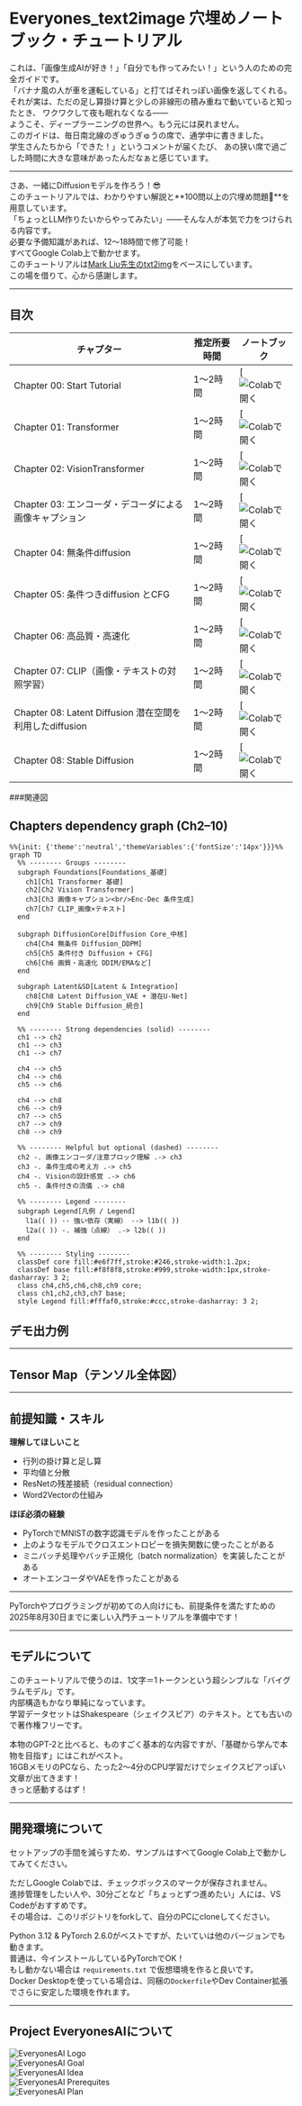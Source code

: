 # **Everyones_text2image 穴埋めノートブック・チュートリアル**

これは、「画像生成AIが好き！」「自分でも作ってみたい！」という人のための完全ガイドです。  
「バナナ風の人が車を運転している」と打てばそれっぽい画像を返してくれる。  
それが実は、ただの足し算掛け算と少しの非線形の積み重ねで動いていると知ったとき、
ワクワクして夜も眠れなくなる――  
ようこそ、ディープラーニングの世界へ。もう元には戻れません。  
このガイドは、毎日南北線のぎゅうぎゅうの席で、通学中に書きました。  
学生さんたちから「できた！」というコメントが届くたび、
あの狭い席で過ごした時間に大きな意味があったんだなぁと感じています。

---

さあ、一緒にDiffusionモデルを作ろう！😎  
このチュートリアルでは、わかりやすい解説と**100問以上の穴埋め問題🫨**を用意しています。  
「ちょっとLLM作りたいからやってみたい」――そんな人が本気で力をつけられる内容です。  
必要な予備知識があれば、12〜18時間で修了可能！  
すべてGoogle Colab上で動かせます。  
このチュートリアルは[Mark Liu先生のtxt2img](https://colab.research.google.com/drive/1JMLa53HDuA-i7ZBmqV7ZnA3c_fvtXnx-?usp=sharing)をベースにしています。  
この場を借りて、心から感謝します。

---

## 目次

| チャプター  | 推定所要時間 | ノートブック  |
|---|---|---|
| Chapter 00: Start Tutorial      | 1〜2時間 | [![Colabで開く]() |
| Chapter 01: Transformer      | 1〜2時間 | [![Colabで開く]() |
| Chapter 02: VisionTransformer     | 1〜2時間 | [![Colabで開く]() |
| Chapter 03: エンコーダ・デコーダによる画像キャプション   | 1〜2時間 | [![Colabで開く]() |
| Chapter 04: 無条件diffusion  | 1〜2時間 | [![Colabで開く]() |
| Chapter 05: 条件つきdiffusion とCFG  | 1〜2時間 | [![Colabで開く]() |
| Chapter 06: 高品質・高速化  | 1〜2時間 | [![Colabで開く]() |
| Chapter 07: CLIP（画像・テキストの対照学習）  | 1〜2時間 | [![Colabで開く]() |
| Chapter 08: Latent Diffusion 潜在空間を利用したdiffusion  | 1〜2時間 | [![Colabで開く]() |
| Chapter 08: Stable Diffusion  | 1〜2時間 | [![Colabで開く]() |

###関連図
## Chapters dependency graph (Ch2–10)

```mermaid
%%{init: {'theme':'neutral','themeVariables':{'fontSize':'14px'}}}%%
graph TD
  %% -------- Groups --------
  subgraph Foundations[Foundations_基礎]
    ch1[Ch1 Transformer 基礎]
    ch2[Ch2 Vision Transformer]
    ch3[Ch3 画像キャプション<br/>Enc-Dec 条件生成]
    ch7[Ch7 CLIP_画像×テキスト]
  end

  subgraph DiffusionCore[Diffusion Core_中核]
    ch4[Ch4 無条件 Diffusion_DDPM]
    ch5[Ch5 条件付き Diffusion + CFG]
    ch6[Ch6 画質・高速化 DDIM/EMAなど]
  end

  subgraph Latent&SD[Latent & Integration]
    ch8[Ch8 Latent Diffusion_VAE + 潜在U-Net]
    ch9[Ch9 Stable Diffusion_統合]
  end

  %% -------- Strong dependencies (solid) --------
  ch1 --> ch2
  ch1 --> ch3
  ch1 --> ch7

  ch4 --> ch5
  ch4 --> ch6
  ch5 --> ch6

  ch4 --> ch8
  ch6 --> ch9
  ch7 --> ch5
  ch7 --> ch9
  ch8 --> ch9

  %% -------- Helpful but optional (dashed) --------
  ch2 -. 画像エンコーダ/注意ブロック理解 .-> ch3
  ch3 -. 条件生成の考え方 .-> ch5
  ch4 -. Visionの設計感覚 .-> ch6
  ch5 -. 条件付きの流儀 .-> ch8

  %% -------- Legend --------
  subgraph Legend[凡例 / Legend]
    l1a(( )) -- 強い依存（実線） --> l1b(( ))
    l2a(( )) -. 補強（点線） .-> l2b(( ))
  end

  %% -------- Styling --------
  classDef core fill:#e6f7ff,stroke:#246,stroke-width:1.2px;
  classDef base fill:#f8f8f8,stroke:#999,stroke-width:1px,stroke-dasharray: 3 2;
  class ch4,ch5,ch6,ch8,ch9 core;
  class ch1,ch2,ch3,ch7 base;
  style Legend fill:#fffaf0,stroke:#ccc,stroke-dasharray: 3 2;
```


## **デモ出力例**

---

## **Tensor Map（テンソル全体図）**

---

## **前提知識・スキル**

**理解してほしいこと**  
- 行列の掛け算と足し算  
- 平均値と分散  
- ResNetの残差接続（residual connection）  
- Word2Vectorの仕組み  

**ほぼ必須の経験**  
- PyTorchでMNISTの数字認識モデルを作ったことがある  
- 上のようなモデルでクロスエントロピーを損失関数に使ったことがある  
- ミニバッチ処理やバッチ正規化（batch normalization）を実装したことがある  
- オートエンコーダやVAEを作ったことがある  

---

PyTorchやプログラミングが初めての人向けにも、前提条件を満たすための2025年8月30日までに楽しい入門チュートリアルを準備中です！

---

## **モデルについて**

このチュートリアルで使うのは、1文字＝1トークンという超シンプルな「バイグラムモデル」です。  
内部構造もかなり単純になっています。  
学習データセットはShakespeare（シェイクスピア）のテキスト。とても古いので著作権フリーです。

本物のGPT-2と比べると、ものすごく基本的な内容ですが、「基礎から学んで本物を目指す」にはこれがベスト。  
16GBメモリのPCなら、たった2〜4分のCPU学習だけでシェイクスピアっぽい文章が出てきます！  
きっと感動するはず！

---

## **開発環境について**

セットアップの手間を減らすため、サンプルはすべてGoogle Colab上で動かしてみてください。

ただしGoogle Colabでは、チェックボックスのマークが保存されません。  
進捗管理をしたい人や、30分ごとなど「ちょっとずつ進めたい」人には、VS Codeがおすすめです。  
その場合は、このリポジトリをforkして、自分のPCにcloneしてください。


Python 3.12 & PyTorch 2.6.0がベストですが、たいていは他のバージョンでも動きます。  
普通は、今インストールしているPyTorchでOK！  
もし動かない場合は `requirements.txt` で仮想環境を作ると良いです。  
Docker Desktopを使っている場合は、同梱の`Dockerfile`やDev Container拡張でさらに安定した環境を作れます。

---

## **Project EveryonesAIについて**

![EveryonesAI Logo](assets/EveryonesAI_logo.png)  
![EveryonesAI Goal](assets/EveryonesAI_goal.png)  
![EveryonesAI Idea](assets/EveryonesAI_idea.png)  
![EveryonesAI Prerequites](assets/EveryonesAI_prerequites.png)  
![EveryonesAI Plan](assets/EveryonesAI_plan.png)